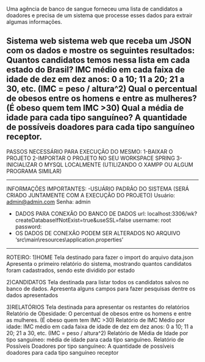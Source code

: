 Uma agência de banco de sangue forneceu uma lista de candidatos a doadores e precisa de um sistema que processe esses dados para extrair algumas informações. 

Sistema web sistema web que receba um JSON com os dados e mostre os seguintes resultados: 
Quantos candidatos temos nessa lista em cada estado do Brasil? 
IMC médio em cada faixa de idade de dez em dez anos: 0 a 10; 11 a 20; 21 a 30, etc. (IMC = peso / altura^2) 
Qual o percentual de obesos entre os homens e entre as mulheres? (É obeso quem tem IMC >30)
Qual a média de idade para cada tipo sanguíneo? 
A quantidade de possíveis doadores para cada tipo sanguíneo receptor.
---------------------------------------------------------------------------------------------------------------------------

PASSOS NECESSÁRIO PARA EXECUÇÃO DO MESMO:
1-BAIXAR O PROJETO
2-IMPORTAR O PROJETO NO SEU WORKSPACE SPRING
3-INICIALIZAR O MYSQL LOCALMENTE (UTILIZANDO O XAMPP OU ALGUM PROGRAMA SIMILAR)

---------------------------------------------------------------------------------------------------------------------------

INFORMAÇÕES IMPORTANTES:
-USUÁRIO PADRÃO DO SISTEMA (SERÁ CRIADO JUNTAMENTE COM A EXECUÇÃO DO PROJETO)
	Usuário: admin@admin.com
	Senha: admin
- DADOS PARA CONEXÃO DO BANCO DE DADOS 
	url: localhost:3306/wk?createDatabaseIfNotExist=true&useSSL=false
	username: root
	password:
- OS DADOS DE CONEXÃO PODEM SER ALTERADOS NO ARQUIVO ‘src\main\resources\application.properties’

---------------------------------------------------------------------------------------------------------------------------

ROTEIRO:
1)HOME 
Tela destinado para fazer o import do arquivo data.json 
Apresenta o primeiro relatório do sistema, mostrando quantos candidatos foram cadastrados, sendo este dividido por estado

2)CANDIDATOS
Tela destinada para listar todos os candidatos salvos no banco de dados.
Apresenta alguns campos para fazer pesquisas dentre os dados apresentados

3)RELATÓRIOS
Tela destinada para apresentar os restantes do relatórios
Relatório de Obesidade: O percentual de obesos entre os homens e entre as mulheres. (É obeso quem tem IMC >30)
Relatório de IMC Médio por idade: IMC médio em cada faixa de idade de dez em dez anos: 0 a 10; 11 a 20; 21 a 30, etc. (IMC = peso / altura^2)
Relatório de Média de Idade por tipo sanguíneo: média de idade para cada tipo sanguíneo.
Relatório de Possíveis Doadores por tipo sanguíneo: A quantidade de possíveis doadores para cada tipo sanguíneo receptor


